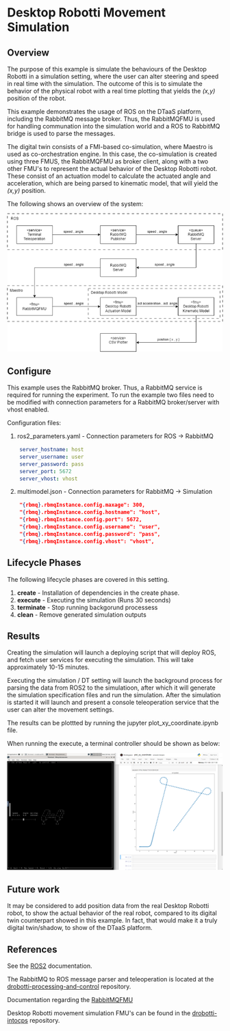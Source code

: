 # Desktop Robotti Movement Simulation

## Overview

The purpose of this example is simulate the behaviours of the Desktop Robotti in a simulation setting, where the user can alter steering and speed in real time with the simulation. The outcome of this is to simulate the behavior of the physical robot with a real time plotting that yields the _(x,y)_ position of the robot.

This example demonstrates the usage of ROS on the DTaaS platform, including the RabbitMQ message broker. Thus, the RabbitMQFMU is used for handling communation into the simulation world and a ROS to RabbitMQ bridge is used to parse the messages.

The digital twin consists of a FMI-based co-simulation, where Maestro is used as co-orchestration engine. In this case, the co-simulation is created using three FMUS, the RabbitMQFMU as broker client, along with a two other FMU's to represent the actual behavior of the Desktop Robotti robot. These consist of an actuation model to calculate the actuated angle and acceleration, which are being parsed to kinematic model, that will yield the _(x,y)_ position.

The following shows an overview of the system:

<div style="text-align: center;">

![Overview](movement_simulation.drawio.png)

</div>

## Configure

This example uses the RabbitMQ broker. Thus, a RabbitMQ service is required for running the experiment. To run the example two files need to be modified with connection parameters for a RabbitMQ broker/server with vhost enabled. 

Configuration files:

1. ros2_parameters.yaml     - Connection parameters for ROS -> RabbitMQ

```yaml
    server_hostname: host
    server_username: user
    server_password: pass
    server_port: 5672
    server_vhost: vhost
```

2. multimodel.json          - Connection parameters for RabbitMQ -> Simulation
```json
    "{rbmq}.rbmqInstance.config.maxage": 300,
    "{rbmq}.rbmqInstance.config.hostname": "host",
    "{rbmq}.rbmqInstance.config.port": 5672,
    "{rbmq}.rbmqInstance.config.username": "user",
    "{rbmq}.rbmqInstance.config.password": "pass",
    "{rbmq}.rbmqInstance.config.vhost": "vhost",
```

## Lifecycle Phases

The following lifecycle phases are covered in this setting.

1) __create__ - Installation of dependencies in the create phase.
2) __execute__ - Executing the simulation (Runs 30 seconds)
3) __terminate__ - Stop running backgorund processess
4) __clean__ - Remove generated simulation outputs

## Results

Creating the simulation will launch a deploying script that will deploy ROS, and fetch user services for executing the simulation. This will take approximately 10-15 minutes.

Executing the simulation / DT setting will launch the background process for parsing the data from ROS2 to the simulatioon, after which it will generate the simulation specification files and run the simulation. After the simulation is started it will launch and present a console teleoperation service that the user can alter the movement settings.

The results can be plottted by running the jupyter plot_xy_coordinate.ipynb file.

When running the execute, a terminal controller should be shown as below:

![Overview](example.png)

## Future work

It may be considered to add position data from the real Desktop Robotti robot, to show the actual behavior of the real robot, compared to its digital twin counterpart showed in this example. In fact, that would make it a truly digital twin/shadow, to show of the DTaaS platform.

## References

See the [ROS2](https://www.ros.org/) documentation.

The RabbitMQ to ROS message parser and teleoperation is located at the [drobotti-processing-and-control](https://gitlab.au.dk/desktop_robotti/drobotti-processing-and-control) repository.

Documentation regarding the [RabbitMQFMU](https://github.com/INTO-CPS-Association/fmu-rabbitmq)

Desktop Robotti movement simulation FMU's can be found in the [drobotti-intocps](https://gitlab.au.dk/desktop_robotti/drobotti-intocps) repository.